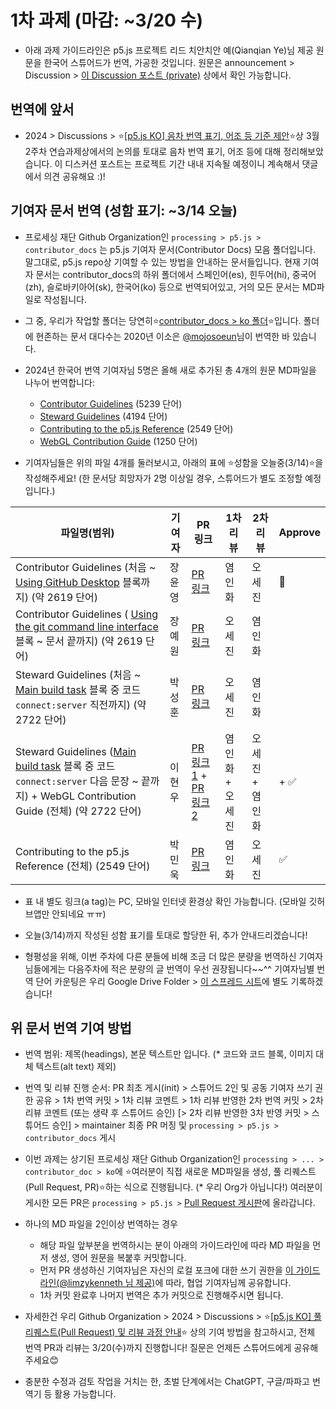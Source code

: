 # 1차 과제 (마감: ~3/20 수)

* 아래 과제 가이드라인은 p5.js 프로젝트 리드 치안치안 예(Qianqian Ye)님 제공 원문을 한국어 스튜어드가 번역, 가공한 것입니다. 원문은 announcement > Discussion > [이 Discussion 포스트 (private)](https://github.com/orgs/p5-js-KO-Translation/discussions/6) 상에서 확인 가능합니다.

## 번역에 앞서

* 2024 > Discussions > ⭐[[p5.js KO] 음차 번역 표기, 어조 등 기준 제안](https://github.com/p5-js-KO-Translation/2024/discussions/6)⭐상 3월 2주차 연습과제상에서의 논의를 토대로 음차 번역 표기, 어조 등에 대해 정리해보았습니다. 이 디스커션 포스트는 프로젝트 기간 내내 지속될 예정이니 계속해서 댓글에서 의견 공유해요 :)!


## 기여자 문서 번역 (성함 표기: ~3/14 오늘)

* 프로세싱 재단 Github Organization인 `processing > p5.js > contributor_docs` 는 p5.js 기여자 문서(Contributor Docs) 모음 폴더입니다. 말그대로, p5.js repo상 기여할 수 있는 방법을 안내하는 문서들입니다. 현재 기여자 문서는 contributor_docs의 하위 폴더에서 스페인어(es), 힌두어(hi), 중국어(zh), 슬로바키아어(sk), 한국어(ko) 등으로 번역되어있고, 거의 모든 문서는 MD파일로 작성됩니다.
  
* 그 중, 우리가 작업할 폴더는 당연히⭐[contributor_docs > ko 폴더](https://github.com/processing/p5.js/tree/main/contributor_docs/ko)⭐입니다. 폴더에 현존하는 문서 대다수는 2020년 이소은 [@mojosoeun](https://github.com/mojosoeun)님이 번역한 바 있습니다. 

* 2024년 한국어 번역 기여자님 5명은 올해 새로 추가된 총 4개의 원문 MD파일을 나누어 번역합니다:
  * [Contributor Guidelines](https://github.com/processing/p5.js/blob/main/contributor_docs/contributor_guidelines.md) (5239 단어)
  * [Steward Guidelines](https://github.com/processing/p5.js/blob/main/contributor_docs/steward_guidelines.md) (4194 단어)
  * [Contributing to the p5.js Reference](https://github.com/processing/p5.js/blob/main/contributor_docs/contributing_to_the_p5.js_reference.md) (2549 단어)
  * [WebGL Contribution Guide](https://github.com/processing/p5.js/blob/main/contributor_docs/webgl_contribution_guide.md)  (1250 단어)

* 기여자님들은 위의 파일 4개를 둘러보시고, 아래의 표에 ⭐성함을 오늘중(3/14)⭐을 작성해주세요! (한 문서당 희망자가 2명 이상일 경우, 스튜어드가 별도 조정할 예정입니다.)
  
|파일명(범위)| 기여자 | PR 링크| 1차 리뷰 | 2차 리뷰 | Approve |
|---------|---|---|---|---|---|
|Contributor Guidelines (처음 ~ [Using GitHub Desktop](https://github.com/processing/p5.js/blob/main/contributor_docs/contributor_guidelines.md#using-github-desktop) 블록까지) (약 2619 단어)| 장윤영| [PR 링크](https://github.com/processing/p5.js/pull/6855) | 염인화 | 오세진 | 🚦|
|Contributor Guidelines ( [Using the git command line interface](https://github.com/processing/p5.js/blob/main/contributor_docs/contributor_guidelines.md#using-the-git-command-line-interface) 블록 ~ 문서 끝까지) (약 2619 단어)| 장예원 | [PR 링크](https://github.com/processing/p5.js/pull/6855) | 오세진 | 염인화 | |
|Steward Guidelines (처음 ~ [Main build task](https://github.com/processing/p5.js/blob/main/contributor_docs/steward_guidelines.md#main-build-task) 블록 중 코드 `connect:server` 직전까지) (약 2722 단어)| 박성훈 | [PR 링크](https://github.com/processing/p5.js/pull/6874)| 오세진 | 염인화| |
|Steward Guidelines ([Main build task](https://github.com/processing/p5.js/blob/main/contributor_docs/steward_guidelines.md#main-build-task) 블록 중 코드 `connect:server` 다음 문장 ~ 끝까지) + WebGL Contribution Guide (전체) (약 2722 단어)| 이현우 |[PR 링크1](https://github.com/processing/p5.js/pull/6874) + [PR 링크2](https://github.com/processing/p5.js/pull/6859)| 염인화 + 오세진 | 오세진 + 염인화 | + ✅ |
|Contributing to the p5.js Reference (전체) (2549 단어)| 박민욱 |[PR 링크](https://github.com/processing/p5.js/pull/6868/files)| 염인화 | 오세진 | ✅ |

* 표 내 별도 링크(a tag)는 PC, 모바일 인터넷 환경상 확인 가능합니다. (모바일 깃허브앱만 안되네요 ㅠㅠ)

* 오늘(3/14)까지 작성된 성함 표기를 토대로 할당한 뒤, 추가 안내드리겠습니다!
  
* 형평성을 위해, 이번 주차에 다른 분들에 비해 조금 더 많은 분량을 번역하신 기여자님들에게는 다음주차에 적은 분량의 글 번역이 우선 권장됩니다~~^^ 기여자님별 번역 단어 카운팅은 우리 Google Drive Folder > [이 스프레드 시트](https://docs.google.com/spreadsheets/d/1ZOFNFKoJa8uLTPz2se3VxikT9q735q3U3-rxGlMkZjo/edit#gid=0)에 별도 기록하겠습니다!  

## 위 문서 번역 기여 방법

* 번역 범위: 제목(headings), 본문 텍스트만 입니다. (* 코드와 코드 블록, 이미지 대체 텍스트(alt text) 제외)

* 번역 및 리뷰 진행 순서: PR 최초 게시(init) > 스튜어드 2인 및 공동 기여자 쓰기 권한 공유 > 1차 번역 커밋 > 1차 리뷰 코멘트 > 1차 리뷰 반영한 2차 번역 커밋 > 2차 리뷰 코멘트 (또는 생략 후 스튜어드 승인) [> 2차 리뷰 반영한 3차 반영 커밋 > 스튜어드 승인] > maintainer 최종 PR 머징 및 `processing > p5.js > contributor_docs` 게시 

* 이번 과제는 상기된 프로세싱 재단 Github Organization인 `processing > ... > contributor_doc > ko`에 ⭐여러분이 직접 새로운 MD파일을 생성, 풀 리퀘스트(Pull Request, PR)⭐하는 식으로 진행됩니다. (* 우리 Org가 아닙니다!) 여러분이 게시한 모든 PR은 `processing > p5.js >` [Pull Request 게시판](https://github.com/processing/p5.js/pulls)에 올라갑니다.

* 하나의 MD 파일을 2인이상 번역하는 경우

  * 해당 파일 앞부분을 번역하시는 분이 아래의 가이드라인에 따라 MD 파일을 먼저 생성, 영어 원문을 복붙후 커밋합니다.
  * 먼저 PR 생성하신 기여자님은 자신의 로컬 포크에 대한 쓰기 권한을 [이 가이드라인(@limzykenneth 님 제공)](https://docs.github.com/en/repositories/managing-your-repositorys-settings-and-features/managing-repository-settings/managing-teams-and-people-with-access-to-your-repository)에 따라, 협업 기여자님께 공유합니다.
  * 1차 커밋 완료후 나머지 번역은 추가 커밋으로 진행해주시면 됩니다.

* 자세한건 우리 Github Organization > 2024 > Discussions > ⭐[[p5.js KO] 풀 리퀘스트(Pull Request) 및 리뷰 과정 안내](https://github.com/p5-js-KO-Translation/2024/discussions/7)⭐ 상의 기여 방법을 참고하시고, 전체 번역 PR과 리뷰는 3/20(수)까지 진행합니다! 질문은 언제든 스튜어드에게 공유해주세요😊

* 충분한 수정과 검토 작업을 거치는 한, 초벌 단계에서는 ChatGPT, 구글/파파고 번역기 등 활용 가능합니다.

